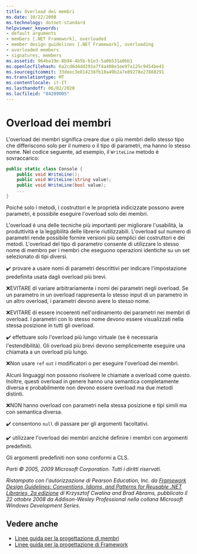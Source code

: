 ```yaml
---
title: Overload dei membri
ms.date: 10/22/2008
ms.technology: dotnet-standard
helpviewer_keywords:
- default arguments
- members [.NET Framework], overloaded
- member design guidelines [.NET Framework], overloading
- overloaded members
- signatures, members
ms.assetid: 964ba19e-8b94-4b5b-b1e3-5a0b531a0bb1
ms.openlocfilehash: 6a2cd6d4dd293a7f4a408e1ee97a125c9454be41
ms.sourcegitcommit: 33deec3e814238fb18a49b2a7e89278e27888291
ms.translationtype: MT
ms.contentlocale: it-IT
ms.lasthandoff: 06/02/2020
ms.locfileid: "84289005"
---
```

# <a name="member-overloading"></a>Overload dei membri
L'overload dei membri significa creare due o più membri dello stesso tipo che differiscono solo per il numero o il tipo di parametri, ma hanno lo stesso nome. Nel codice seguente, ad esempio, il `WriteLine` metodo è sovraccarico:

```csharp
public static class Console {
    public void WriteLine();
    public void WriteLine(string value);
    public void WriteLine(bool value);
    ...
}
```

 Poiché solo i metodi, i costruttori e le proprietà indicizzate possono avere parametri, è possibile eseguire l'overload solo dei membri.

 L'overload è una delle tecniche più importanti per migliorare l'usabilità, la produttività e la leggibilità delle librerie riutilizzabili. L'overload sul numero di parametri rende possibile fornire versioni più semplici dei costruttori e dei metodi. L'overload del tipo di parametro consente di utilizzare lo stesso nome di membro per i membri che eseguono operazioni identiche su un set selezionato di tipi diversi.

 ✔️ provare a usare nomi di parametri descrittivi per indicare l'impostazione predefinita usata dagli overload più brevi.

 ❌EVITARE di variare arbitrariamente i nomi dei parametri negli overload. Se un parametro in un overload rappresenta lo stesso input di un parametro in un altro overload, i parametri devono avere lo stesso nome.

 ❌EVITARE di essere incoerenti nell'ordinamento dei parametri nei membri di overload. I parametri con lo stesso nome devono essere visualizzati nella stessa posizione in tutti gli overload.

 ✔️ effettuare solo l'overload più lungo virtuale (se è necessaria l'estendibilità). Gli overload più brevi devono semplicemente eseguire una chiamata a un overload più lungo.

 ❌Non usare `ref` `out` i modificatori o per eseguire l'overload dei membri.

 Alcuni linguaggi non possono risolvere le chiamate a overload come questo. Inoltre, questi overload in genere hanno una semantica completamente diversa e probabilmente non devono essere overload ma due metodi distinti.

 ❌NON hanno overload con parametri nella stessa posizione e tipi simili ma con semantica diversa.

 ✔️ consentono `null` di passare per gli argomenti facoltativi.

 ✔️ utilizzare l'overload dei membri anziché definire i membri con argomenti predefiniti.

 Gli argomenti predefiniti non sono conformi a CLS.

 *Parti © 2005, 2009 Microsoft Corporation. Tutti i diritti riservati.*

 *Ristampato con l'autorizzazione di Pearson Education, Inc. da [Framework Design Guidelines: Conventions, Idioms, and Patterns for Reusable .NET Libraries, 2a edizione](https://www.informit.com/store/framework-design-guidelines-conventions-idioms-and-9780321545619) di Krzysztof Cwalina and Brad Abrams, pubblicato il 22 ottobre 2008 da Addison-Wesley Professional nella collana Microsoft Windows Development Series.*

## <a name="see-also"></a>Vedere anche

- [Linee guida per la progettazione di membri](member.md)
- [Linee guida per la progettazione di Framework](index.md)
